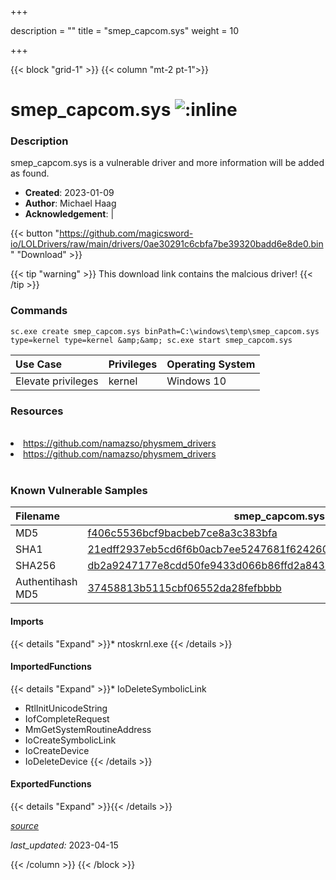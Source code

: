 +++

description = ""
title = "smep_capcom.sys"
weight = 10

+++


{{< block "grid-1" >}}
{{< column "mt-2 pt-1">}}


# smep_capcom.sys ![:inline](/images/twitter_verified.png) 


### Description

smep_capcom.sys is a vulnerable driver and more information will be added as found.

- **Created**: 2023-01-09
- **Author**: Michael Haag
- **Acknowledgement**:  | [](https://twitter.com/)


{{< button "https://github.com/magicsword-io/LOLDrivers/raw/main/drivers/0ae30291c6cbfa7be39320badd6e8de0.bin" "Download" >}}

{{< tip "warning" >}}
This download link contains the malcious driver!
{{< /tip >}}

### Commands

```
sc.exe create smep_capcom.sys binPath=C:\windows\temp\smep_capcom.sys     type=kernel type=kernel &amp;&amp; sc.exe start smep_capcom.sys
```

| Use Case | Privileges | Operating System | 
|:---- | ---- | ---- |
| Elevate privileges | kernel | Windows 10 |

### Resources
<br>
<li><a href=" https://github.com/namazso/physmem_drivers"> https://github.com/namazso/physmem_drivers</a></li>
<li><a href="https://github.com/namazso/physmem_drivers">https://github.com/namazso/physmem_drivers</a></li>
<br>

### Known Vulnerable Samples

| Filename | smep_capcom.sys |
|:---- | ---- | 
| MD5 | <a href="https://www.virustotal.com/gui/file/f406c5536bcf9bacbeb7ce8a3c383bfa">f406c5536bcf9bacbeb7ce8a3c383bfa</a> |
| SHA1 | <a href="https://www.virustotal.com/gui/file/21edff2937eb5cd6f6b0acb7ee5247681f624260">21edff2937eb5cd6f6b0acb7ee5247681f624260</a> |
| SHA256 | <a href="https://www.virustotal.com/gui/file/db2a9247177e8cdd50fe9433d066b86ffd2a84301aa6b2eb60f361cfff077004">db2a9247177e8cdd50fe9433d066b86ffd2a84301aa6b2eb60f361cfff077004</a> |
| Authentihash MD5 | <a href="https://www.virustotal.com/gui/search/authentihash%37458813b5115cbf06552da28fefbbbb">37458813b5115cbf06552da28fefbbbb</a> || Authentihash SHA1 | <a href="https://www.virustotal.com/gui/search/authentihash%1d1cafc73c97c6bcd2331f8777d90fdca57125a3">1d1cafc73c97c6bcd2331f8777d90fdca57125a3</a> || Authentihash SHA256 | <a href="https://www.virustotal.com/gui/search/authentihash%faa08cb609a5b7be6bfdb61f1e4a5e8adf2f5a1d2492f262483df7326934f5d4">faa08cb609a5b7be6bfdb61f1e4a5e8adf2f5a1d2492f262483df7326934f5d4</a> || Signature | CAPCOM Co.,Ltd., Symantec Class 3 SHA256 Code Signing CA, VeriSign   |
#### Imports
{{< details "Expand" >}}* ntoskrnl.exe
{{< /details >}}
#### ImportedFunctions
{{< details "Expand" >}}* IoDeleteSymbolicLink
* RtlInitUnicodeString
* IofCompleteRequest
* MmGetSystemRoutineAddress
* IoCreateSymbolicLink
* IoCreateDevice
* IoDeleteDevice
{{< /details >}}
#### ExportedFunctions
{{< details "Expand" >}}{{< /details >}}



[*source*](https://github.com/magicsword-io/LOLDrivers/tree/main/yaml/smep_capcom.yaml)

*last_updated:* 2023-04-15








{{< /column >}}
{{< /block >}}
